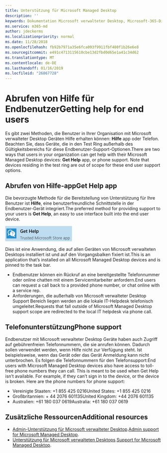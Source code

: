 ```yaml
---
title: Unterstützung für Microsoft Managed Desktop
description: ''
keywords: Dokumentation Microsoft verwalteter Desktop, Microsoft-365-Dienst
ms.service: m365-md
author: jdeckerms
ms.localizationpriority: normal
ms.date: 11/28/2018
ms.openlocfilehash: fb92b7971a35e6fca093f9911fbf480f1b26e6e8
ms.sourcegitcommit: e491c4713115610cbe13d2fbd0d65e1a41c34d62
ms.translationtype: MT
ms.contentlocale: de-DE
ms.lasthandoff: 01/16/2019
ms.locfileid: "26867728"
---
```

# <a name="getting-help-for-end-users"></a><span data-ttu-id="ac462-103">Abrufen von Hilfe für Endbenutzer</span><span class="sxs-lookup"><span data-stu-id="ac462-103">Getting help for end users</span></span>

<span data-ttu-id="ac462-p101">Es gibt zwei Methoden, die Benutzer in Ihrer Organisation mit Microsoft verwalteter Desktop Geräten Hilfe erhalten können: **Hilfe** app oder Telefon. Beachten Sie, dass Geräte, die in den Test Ring außerhalb des Gültigkeitsbereichs für diese Endbenutzer-Support-Optionen.</span><span class="sxs-lookup"><span data-stu-id="ac462-p101">There are two ways that users in your organization can get help with their Microsoft Managed Desktop devices: **Get Help** app, or phone support. Note that devices residing in the test ring are out of scope for these end user support options.</span></span> 

## <a name="get-help-app"></a><span data-ttu-id="ac462-106">Abrufen von Hilfe-app</span><span class="sxs-lookup"><span data-stu-id="ac462-106">Get Help app</span></span>

<span data-ttu-id="ac462-107">Die bevorzugte Methode für die Bereitstellung von Unterstützung für Ihre Benutzer ist **Hilfe**, eine benutzerfreundliche Schnittstelle in der Endbenutzer-Gerät integriert.</span><span class="sxs-lookup"><span data-stu-id="ac462-107">The preferred method for providing support to your users is **Get Help**, an easy to use interface built into the end user device.</span></span>  

![Hilfe](images/get-help.png)

<span data-ttu-id="ac462-109">Dies ist eine Anwendung, die auf allen Geräten von Microsoft verwalteten Desktops installiert ist und auf den Vorgangsbalken fixiert ist.</span><span class="sxs-lookup"><span data-stu-id="ac462-109">This is an application that’s installed on all Microsoft Managed Desktop devices and is pinned to the task bar.</span></span> 

- <span data-ttu-id="ac462-110">Endbenutzer können ein Rückruf an eine bereitgestellte Telefonnummer oder online chatten mit einem Servicemitarbeiter anfordern.</span><span class="sxs-lookup"><span data-stu-id="ac462-110">End users can request a call back to a provided phone number, or chat online with a service rep.</span></span>
- <span data-ttu-id="ac462-111">Anforderungen, die außerhalb von Microsoft verwalteter Desktop Support Bereich liegen werden an die lokale IT-Helpdesk telefonisch umgeleitet.</span><span class="sxs-lookup"><span data-stu-id="ac462-111">Requests that fall outside of Microsoft Managed Desktop support scope are redirected to the local IT helpdesk via phone call.</span></span>  

## <a name="phone-support"></a><span data-ttu-id="ac462-112">Telefonunterstützung</span><span class="sxs-lookup"><span data-stu-id="ac462-112">Phone support</span></span>

<span data-ttu-id="ac462-p102">Endbenutzer mit Microsoft verwalteter Desktop Geräte haben auch Zugriff auf gebührenfreien Telefonnummern, die sie anrufen können. Dadurch sollen verwendet werden, wenn Hilfe nicht zur Verfügung steht. Ist beispielsweise, wenn das Gerät oder das Gerät Anmeldung kann nicht unterbrochen. Es folgen die Telefonnummern für den Telefonsupport:</span><span class="sxs-lookup"><span data-stu-id="ac462-p102">End users with Microsoft Managed Desktop devices also have access to toll-free phone numbers they can call. This is meant to be used when Get Help isn’t available. For example, if they can’t sign in to the device, or the device is broken. Here are the phone numbers for phone support:</span></span>
 
- <span data-ttu-id="ac462-117">Vereinigte Staaten: +1 855 425 0216</span><span class="sxs-lookup"><span data-stu-id="ac462-117">United States: +1 855 425 0216</span></span>
- <span data-ttu-id="ac462-118">Großbritannien: + 44 2076 601135</span><span class="sxs-lookup"><span data-stu-id="ac462-118">United Kingdom: +44 2076 601135</span></span>
- <span data-ttu-id="ac462-119">Australien: +61 180 037 0619</span><span class="sxs-lookup"><span data-stu-id="ac462-119">Australia: +61 180 037 0619</span></span>


## <a name="additional-resources"></a><span data-ttu-id="ac462-120">Zusätzliche Ressourcen</span><span class="sxs-lookup"><span data-stu-id="ac462-120">Additional resources</span></span>
- <span data-ttu-id="ac462-121">[Admin-Unterstützung für Microsoft verwalteter Desktop](admin-support.md).</span><span class="sxs-lookup"><span data-stu-id="ac462-121">[Admin support for Microsoft Managed Desktop](admin-support.md).</span></span> 
- <span data-ttu-id="ac462-122">[Unterstützung für Microsoft verwalteten Desktops](../service-description/support.md).</span><span class="sxs-lookup"><span data-stu-id="ac462-122">[Support for Microsoft Managed Desktop](../service-description/support.md).</span></span>
